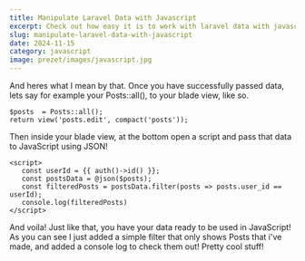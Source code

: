 ```yaml
---
title: Manipulate Laravel Data with Javascript
excerpt: Check out how easy it is to work with laravel data with javascript!
slug: manipulate-laravel-data-with-javascript
date: 2024-11-15
category: javascript
image: prezet/images/javascript.jpg
---
```


And heres what I mean by that. Once you have successfully passed data, lets say for example your Posts::all(), to your blade view, like so.

```
$posts  = Posts::all();
return view('posts.edit', compact('posts'));
```

Then inside your blade view, at the bottom open a script and pass that data to JavaScript using JSON!

```
<script>
   const userId = {{ auth()->id() }};
   const postsData = @json($posts);
   const filteredPosts = postsData.filter(posts => posts.user_id == userId);
   console.log(filteredPosts)
</script>
```

And voila! Just like that, you have your data ready to be used in JavaScript!
As you can see I just added a simple filter that only shows Posts that i've made, and added a console log to check them out!
Pretty cool stuff!